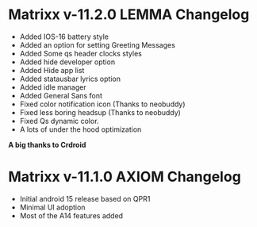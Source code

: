 # Matrixx v-11.2.0 LEMMA Changelog
- Added IOS-16 battery style
- Added an option for setting Greeting Messages
- Added Some qs header clocks styles 
- Added hide developer option 
- Added Hide app list
- Added statausbar lyrics option 
- Added idle manager
- Added General Sans font 
- Fixed color notification icon (Thanks to neobuddy)
- Fixed less boring headsup (Thanks to neobuddy)
- Fixed Qs dynamic color.
- A lots of under the hood optimization

**A big thanks to Crdroid**

# Matrixx v-11.1.0 AXIOM Changelog
- Initial android 15 release based on QPR1
- Minimal UI adoption
- Most of the A14 features added
